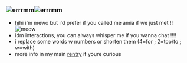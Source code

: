 ### ![errrmm](https://user-images.githubusercontent.com/118755924/208465416-06167c3c-42ca-4ff0-9def-5de4182a1d49.png)![errrmm](https://user-images.githubusercontent.com/118755924/208465493-dfae4f73-13ab-433c-8b4f-019a4ec4dd60.png)
- hihi i'm mewo but i'd prefer if you called me amia if we just met !! ![meow](https://user-images.githubusercontent.com/118755924/208464431-b6327e61-12f9-4a41-9098-d0f4f9cf3c08.gif)
- idm interactions, you can always whisper me if you wanna chat !!!!
- i replace some words w numbers or shorten them (4=for ; 2=too/to ; w=with)
- more info in my main [rentry](https://rentry.co/mew0) if youre curious 
<!--
**mewoooz/mewoooz** is a ✨ _special_ ✨ repository because its `README.md` (this file) appears on your GitHub profile.

Here are some ideas to get you started:

- 🔭 I’m currently working on ...
- 🌱 I’m currently learning ...
- 👯 I’m looking to collaborate on ...
- 🤔 I’m looking for help with ...
- 💬 Ask me about ...
- 📫 How to reach me: ...
- 😄 Pronouns: ...
- ⚡ Fun fact: ...
-->
